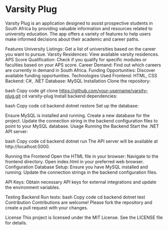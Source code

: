 # Varsity Plug
Varsity Plug is an application designed to assist prospective students in South Africa by providing valuable information and resources related to university education. The app offers a variety of features to help users make informed decisions about their academic and career paths.

Features
University Listings: Get a list of universities based on the career you want to pursue.
Varsity Residences: View available varsity residences.
APS Score Qualification: Check if you qualify for specific modules or faculties based on your APS score.
Career Demand: Find out which careers are currently in demand in South Africa.
Funding Opportunities: Discover available funding opportunities.
Technologies Used
Frontend: HTML, CSS
Backend: C#, .NET
Database: MySQL
Installation
Clone the repository:

bash
Copy code
git clone https://github.com/your-username/varsity-plug.git
cd varsity-plug
Install backend dependencies:

bash
Copy code
cd backend
dotnet restore
Set up the database:

Ensure MySQL is installed and running.
Create a new database for the project.
Update the connection string in the backend configuration files to point to your MySQL database.
Usage
Running the Backend
Start the .NET API server:

bash
Copy code
cd backend
dotnet run
The API server will be available at http://localhost:5000.

Running the Frontend
Open the HTML file in your browser:
Navigate to the frontend directory.
Open index.html in your preferred web browser.
Configuration
Database Setup:
Ensure you have MySQL installed and running. Update the connection strings in the backend configuration files.

API Keys:
Obtain necessary API keys for external integrations and update the environment variables.

Testing
Backend
Run tests:
bash
Copy code
cd backend
dotnet test
Contribution
Contributions are welcome! Please fork the repository and create a pull request with your changes.

License
This project is licensed under the MIT License. See the LICENSE file for details.
